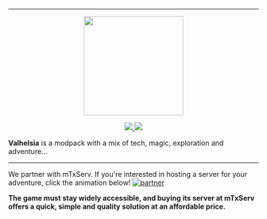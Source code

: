 ------------------------------

<p align="center">
  <img width="200" height="200" src="https://zupimages.net/up/20/08/shxm.png">
</p>

<p align="center">
  <a href="https://discordapp.com/invite/reQZEXu">
    <img src="https://img.shields.io/discord/396333981601234944?color=1b1b1b&label=Discord&logo=Discord&style=plastic">
  </a>
  <a href="https://twitter.com/valhelsia">
    <img src="https://img.shields.io/twitter/follow/valhelsia?color=1b1b1b&label=Twitter&logo=twitter&style=plastic">
  </a>
</p>

**Valhelsia** is a modpack with a mix of tech, magic, exploration and adventure...

------------------------------

We partner with mTxServ. If you're interested in hosting a server for your adventure, click the animation below!
[![partner](https://zupimages.net/up/19/43/2bem.gif)](https://mtxserv.com/)

**The game must stay widely accessible, and buying its server at mTxServ offers a quick, simple and quality solution at an affordable price.**

